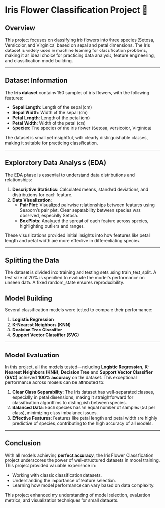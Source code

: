 # Iris Flower Classification Project 🌸

## Overview

This project focuses on classifying iris flowers into three species (Setosa, Versicolor, and Virginica) based on sepal and petal dimensions. The Iris dataset is widely used in machine learning for classification problems, making it an ideal choice for practicing data analysis, feature engineering, and classification model building.

---

## Dataset Information

The **Iris dataset** contains 150 samples of iris flowers, with the following features:

- **Sepal Length**: Length of the sepal (cm)
- **Sepal Width**: Width of the sepal (cm)
- **Petal Length**: Length of the petal (cm)
- **Petal Width**: Width of the petal (cm)
- **Species**: The species of the iris flower (Setosa, Versicolor, Virginica)

The dataset is small yet insightful, with clearly distinguishable classes, making it suitable for practicing classification.

---

## Exploratory Data Analysis (EDA)

The EDA phase is essential to understand data distributions and relationships:

1. **Descriptive Statistics**: Calculated means, standard deviations, and distributions for each feature.
2. **Data Visualization**:
    - **Pair Plot**: Visualized pairwise relationships between features using Seaborn’s pair plot. Clear separability between species was observed, especially Setosa.
    - **Box Plots**: Analyzed the spread of each feature across species, highlighting outliers and ranges.

These visualizations provided initial insights into how features like petal length and petal width are more effective in differentiating species.

---
## Splitting the Data

The dataset is divided into training and testing sets using train_test_split. A test size of 20% is specified to evaluate the model's performance on unseen data. A fixed random_state ensures reproducibility.

## Model Building

Several classification models were tested to compare their performance:

1. **Logistic Regression**
2. **K-Nearest Neighbors (KNN)**
3. **Decision Tree Classifier**
4. **Support Vector Classifier (SVC)**

---

## Model Evaluation

In this project, all the models tested—including **Logistic Regression**, **K-Nearest Neighbors (KNN)**, **Decision Tree** and **Support Vector Classifier (SVC)** achieved **100% accuracy** on the dataset. This exceptional performance across models can be attributed to:

1. **Clear Class Separability**: The Iris dataset has well-separated classes, especially in petal dimensions, making it straightforward for classification algorithms to distinguish between species.
2. **Balanced Data**: Each species has an equal number of samples (50 per class), minimizing class imbalance issues.
3. **Effective Features**: Features like petal length and petal width are highly predictive of species, contributing to the high accuracy of all models.


---

## Conclusion

With all models achieving **perfect accuracy**, the Iris Flower Classification project underscores the power of well-structured datasets in model training. This project provided valuable experience in:

- Working with classic classification datasets.
- Understanding the importance of feature selection.
- Learning how model performance can vary based on data complexity.

This project enhanced my understanding of model selection, evaluation metrics, and visualization techniques for small datasets.
